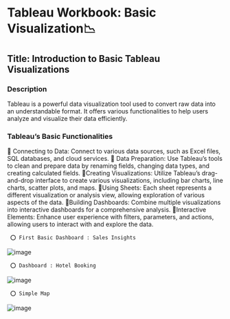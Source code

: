# Tableau Workbook: Basic Visualization📉

## Title: Introduction to Basic Tableau Visualizations

### Description

Tableau is a powerful data visualization tool used to convert raw data into an understandable format. It offers various functionalities to help users analyze and visualize their data efficiently.


### Tableau’s Basic Functionalities

🔹 Connecting to Data:
      Connect to various data sources, such as Excel files, SQL databases, and cloud services. 
🔹 Data Preparation:
      Use Tableau’s tools to clean and prepare data by renaming fields, changing data types, and creating calculated fields.
🔹Creating Visualizations:
      Utilize Tableau’s drag-and-drop interface to create various visualizations, including bar charts, line charts, scatter plots, and maps.
🔹Using Sheets:
      Each sheet represents a different visualization or analysis view, allowing exploration of various aspects of the data.
🔹Building Dashboards:
      Combine multiple visualizations into interactive dashboards for a comprehensive analysis.
🔹Interactive Elements:
      Enhance user experience with filters, parameters, and actions, allowing users to interact with and explore the data.
      
     ⭕ First Basic Dashboard : Sales Insights 
![image](https://github.com/user-attachments/assets/4d085f76-f00d-4d1c-a083-2cd6e2f1bc0a)

     ⭕ Dashboard : Hotel Booking 
![image](https://github.com/user-attachments/assets/8d5ace52-2095-40f4-b827-39e06cca4c11)

     ⭕ Simple Map
![image](https://github.com/user-attachments/assets/333b8587-f2ef-49e1-99d1-83dd3f5c6b85)



